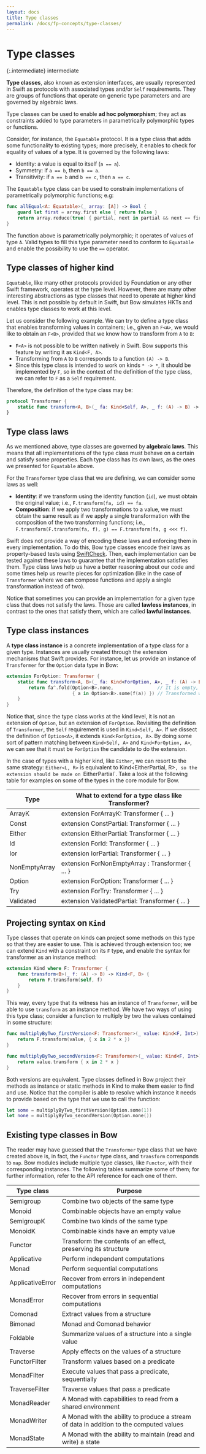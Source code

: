 ```yaml
---
layout: docs
title: Type classes
permalink: /docs/fp-concepts/type-classes/
---
```


# Type classes

 {:.intermediate}
 intermediate
 
 **Type classes**, also known as extension interfaces, are usually represented in Swift as protocols with associated types and/or `Self` requirements. They are groups of functions that operate on generic type parameters and are governed by algebraic laws.

 Type classes can be used to enable **ad hoc polymorphism**; they act as constraints added to type parameters in parametrically polymorphic types or functions.

 Consider, for instance, the `Equatable` protocol. It is a type class that adds some functionality to existing types; more precisely, it enables to check for equality of values of a type. It is governed by the following laws:

 - Identity: a value is equal to itself (`a == a`).
 - Symmetry: if `a == b`, then `b == a`.
 - Transitivity: if `a == b` and `b == c`, then `a == c`.

 The `Equatable` type class can be used to constrain implementations of parametrically polymorphic functions; e.g:

```swift
func allEqual<A: Equatable>(_ array: [A]) -> Bool {
    guard let first = array.first else { return false }
    return array.reduce(true) { partial, next in partial && next == first }
}
```

 The function above is parametrically polymorphic; it operates of values of type `A`. Valid types to fill this type parameter need to conform to `Equatable` and enable the possibility to use the `==` operator.

## Type classes of higher kind

 `Equatable`, like many other protocols provided by Foundation or any other Swift framework, operates at the type level. However, there are many other interesting abstractions as type classes that need to operate at higher kind level. This is not possible by default in Swift, but Bow simulates HKTs and enables type classes to work at this level.

 Let us consider the following example. We can try to define a type class that enables transforming values in containers; i.e., given an `F<A>`, we would like to obtain an `F<B>`, provided that we know how to transform from `A` to `B`:

 - `F<A>` is not possible to be written natively in Swift. Bow supports this feature by writing it as `Kind<F, A>`.
 - Transforming from `A` to `B` corresponds to a function `(A) -> B`.
 - Since this type class is intended to work on kinds `* -> *`, it should be implemented by `F`, so in the context of the definition of the type class, we can refer to `F` as a `Self` requirement.

 Therefore, the definition of the type class may be:

```swift
protocol Transformer {
    static func transform<A, B>(_ fa: Kind<Self, A>, _ f: (A) -> B) -> Kind<Self, B>
}
```

## Type class laws

 As we mentioned above, type classes are governed by **algebraic laws**. This means that all implementations of the type class must behave on a certain and satisfy some properties. Each type class has its own laws, as the ones we presented for `Equatable` above.

 For the `Transformer` type class that we are defining, we can consider some laws as well:

 - **Identity**: if we transform using the identity function (`id`), we must obtain the original value; i.e., `F.transform(fa, id) == fa`.
 - **Composition**: if we apply two transformations to a value, we must obtain the same result as if we apply a single transformation with the composition of the two transforming functions; i.e., `F.transform(F.transform(fa, f), g) == F.transform(fa, g <<< f)`.

 Swift does not provide a way of encoding these laws and enforcing them in every implementation. To do this, Bow type classes encode their laws as property-based tests using [SwiftCheck](https://github.com/typelift/SwiftCheck). Then, each implementation can be tested against these laws to guarantee that the implementation satisfies them. Type class laws help us have a better reasoning about our code and some times help us rewrite pieces for optimization (like in the case of `Transformer` where we can compose functions and apply a single transformation instead of two).

 Notice that sometimes you can provide an implementation for a given type class that does not satisfy the laws. Those are called **lawless instances**, in contrast to the ones that satisfy them, which are called **lawful instances**.

## Type class instances

 A **type class instance** is a concrete implementation of a type class for a given type. Instances are usually created through the extension mechanisms that Swift provides. For instance, let us provide an instance of `Transformer` for the `Option` data type in Bow:

```swift
extension ForOption: Transformer {
    static func transform<A, B>(_ fa: Kind<ForOption, A>, _ f: (A) -> B) -> Kind<ForOption, B> {
        return fa^.fold(Option<B>.none,                // It is empty, no transformation
                        { a in Option<B>.some(f(a)) }) // Transformed with f and wrapped in an Option<B>
    }
}
```

 Notice that, since the type class works at the kind level, it is not an extension of `Option`, but an extension of `ForOption`. Revisiting the definition of `Transformer`, the `Self` requirement is used in `Kind<Self, A>`. If we dissect the definition of `Option<A>`, it extends `Kind<ForOption, A>`. By doing some sort of pattern matching between `Kind<Self, A>` and `Kind<ForOption, A>`, we can see that it must be `ForOption` the candidate to do the extension.

 In the case of types with a higher kind, like `Either`, we can resort to the same strategy: `Either<L, R>` is equivalent to Kind<EitherPartial<L>, R>`, so the extension should be made on `EitherPartial<L>`. Take a look at the following table for examples on some of the types in the core module for Bow.

 | Type          | What to extend for a type class like Transformer? |
 | ------------- | ------------------------------------------------- |
 | ArrayK        | extension ForArrayK: Transformer { ... }          |
 | Const         | extension ConstPartial: Transformer { ... }       |
 | Either        | extension EitherPartial: Transformer { ... }      |
 | Id            | extension ForId: Transformer { ... }              |
 | Ior           | extension IorPartial: Transformer { ... }         |
 | NonEmptyArray | extension ForNonEmptyArray : Transformer { ... }  |
 | Option        | extension ForOption: Transformer { ... }          |
 | Try           | extension ForTry: Transformer { ... }             |
 | Validated     | extension ValidatedPartial: Transformer { ... }   |

## Projecting syntax on `Kind`

 Type classes that operate on kinds can project some methods on this type so that they are easier to use. This is achieved through extension too; we can extend `Kind` with a constraint on its `F` type, and enable the syntax for transformer as an instance method:

```swift
extension Kind where F: Transformer {
    func transform<B>(_ f: (A) -> B) -> Kind<F, B> {
        return F.transform(self, f)
    }
}
```

 This way, every type that its witness has an instance of `Transformer`, will be able to use `transform` as an instance method. We have two ways of using this type class; consider a function to multiply by two the values contained in some structure:

```swift
func multiplyByTwo_firstVersion<F: Transformer>(_ value: Kind<F, Int>) -> Kind<F, Int> {
    return F.transform(value, { x in 2 * x })
}

func multiplyByTwo_secondVersion<F: Transformer>(_ value: Kind<F, Int>) -> Kind<F, Int> {
    return value.transform { x in 2 * x }
}
```

 Both versions are equivalent. Type classes defined in Bow project their methods as instance or static methods in Kind to make them easier to find and use. Notice that the compiler is able to resolve which instance it needs to provide based on the type that we use to call the function:

```swift
let some = multiplyByTwo_firstVersion(Option.some(1))
let none = multiplyByTwo_secondVersion(Option.none())
```

## Existing type classes in Bow

 The reader may have guessed that the `Transformer` type class that we have created above is, in fact, the `Functor` type class, and `transform` corresponds to `map`. Bow modules include multiple type classes, like `Functor`, with their corresponding instances. The following tables summarize some of them; for further information, refer to the API reference for each one of them.

 | Type class | Purpose |
 | ---------- | ------- |
 | Semigroup | Combine two objects of the same type |
 | Monoid | Combinable objects have an empty value |
 | SemigroupK | Combine two kinds of the same type |
 | MonoidK | Combinable kinds have an empty value |
 | Functor | Transform the contents of an effect, preserving its structure |
 | Applicative | Perform independent computations |
 | Monad | Perform sequential computations |
 | ApplicativeError | Recover from errors in independent computations |
 | MonadError | Recover from errors in sequential computations |
 | Comonad | Extract values from a structure |
 | Bimonad | Monad and Comonad behavior |
 | Foldable | Summarize values of a structure into a single value |
 | Traverse | Apply effects on the values of a structure |
 | FunctorFilter | Transform values based on a predicate |
 | MonadFilter | Execute values that pass a predicate, sequentially |
 | TraverseFilter | Traverse values that pass a predicate |
 | MonadReader | A Monad with capabilities to read from a shared environment |
 | MonadWriter | A Monad with the ability to produce a stream of data in addition to the computed values |
 | MonadState | A Monad with the ability to maintain (read and write) a state |
